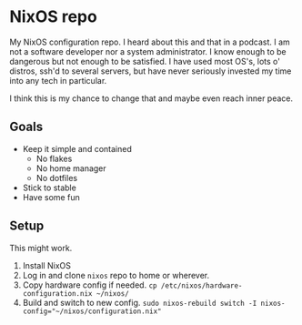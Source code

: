 # NixOS repo

My NixOS configuration repo.
I heard about this and that in a podcast.
I am not a software developer nor a system administrator.
I know enough to be dangerous but not enough to be satisfied.
I have used most OS's, lots o' distros, ssh'd to several servers,
but have never seriously invested my time into any tech in particular.

I think this is my chance to change that and maybe even reach inner peace.

## Goals

- Keep it simple and contained
    - No flakes
    - No home manager
    - No dotfiles
- Stick to stable
- Have some fun

## Setup

This might work.

1. Install NixOS
1. Log in and clone `nixos` repo to home or wherever.
1. Copy hardware config if needed. `cp /etc/nixos/hardware-configuration.nix ~/nixos/`
1. Build and switch to new config. `sudo nixos-rebuild switch -I nixos-config="~/nixos/configuration.nix"`

